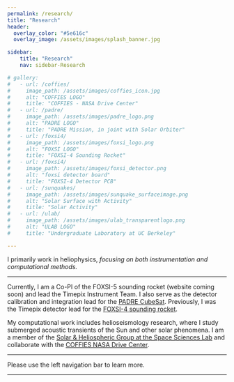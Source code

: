 ```yaml
---
permalink: /research/
title: "Research"
header:
  overlay_color: "#5e616c"
  overlay_image: /assets/images/splash_banner.jpg

sidebar:
    title: "Research"
    nav: sidebar-Research

# gallery:
#   - url: /coffies/
#     image_path: /assets/images/coffies_icon.jpg
#     alt: "COFFIES LOGO"
#     title: "COFFIES - NASA Drive Center"
#   - url: /padre/
#     image_path: /assets/images/padre_logo.png
#     alt: "PADRE LOGO"
#     title: "PADRE Mission, in joint with Solar Orbiter"
#   - url: /foxsi4/
#     image_path: /assets/images/foxsi_logo.png
#     alt: "FOXSI LOGO"
#     title: "FOXSI-4 Sounding Rocket"
#   - url: /foxsi4/
#     image_path: /assets/images/foxsi_detector.png
#     alt: "foxsi detector board"
#     title: "FOXSI-4 Detector PCB"
#   - url: /sunquakes/
#     image_path: /assets/images/sunquake_surfaceimage.png
#     alt: "Solar Surface with Activity"
#     title: "Solar Activity"
#   - url: /ulab/
#     image_path: /assets/images/ulab_transparentlogo.png
#     alt: "ULAB LOGO"
#     title: "Undergraduate Laboratory at UC Berkeley"

---
```

<p>I primarily work in heliophysics, <em>focusing on both instrumentation and computational methods.</em></p>  
<hr>  
<p>Currently, I am a Co-PI of the FOXSI-5 sounding rocket (website coming soon) and lead the Timepix Instrument Team. I also serve as the detector calibration and integration lead for the <a href="https://padre.ssl.berkeley.edu/">PADRE CubeSat</a>. Previously, I was the Timepix detector lead for the <a href="https://foxsi.umn.edu/launches/foxsi-4">FOXSI-4 sounding rocket</a>. </p>  

<p>My computational work includes helioseismology research, where I study submerged acoustic transients of the Sun and other solar phenomena. I am a member of the <a href="https://www.ssl.berkeley.edu/sun-heliophysics/">Solar & Heliospheric Group at the Space Sciences Lab</a> and collaborate with the <a href="https://coffies.stanford.edu/">COFFIES NASA Drive Center</a>.</p>


<hr>

Please use the left navigation bar to learn more.
 <hr>
